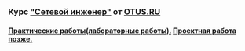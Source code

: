 ### Курс ["Сетевой инженер"](https://otus.ru/lessons/setevoy-inzhener-basic/) от [OTUS.RU](https://otus.ru/)
#### [Практические работы(лабораторные работы).](https://github.com/AlexeY4242/-otus-networks/blob/main/labs)  [Проектная работа позже.](https://github.com/AlexeY4242/-otus-networks/blob/main/poroject)

